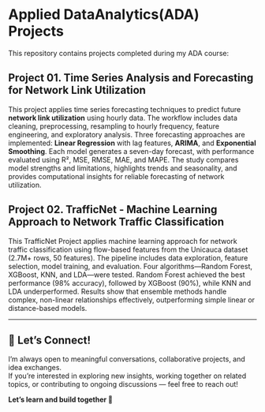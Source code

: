 # Applied DataAnalytics(ADA) Projects
This repository contains projects completed during my ADA course:


## Project 01. **Time Series Analysis and Forecasting for Network Link Utilization**
This project applies time series forecasting techniques to predict future **network link utilization** using hourly data. The workflow includes data cleaning, preprocessing, resampling to hourly frequency, feature engineering, and exploratory analysis. Three forecasting approaches are implemented: **Linear Regression** with lag features, **ARIMA**, and **Exponential Smoothing**. Each model generates a seven-day forecast, with performance evaluated using R², MSE, RMSE, MAE, and MAPE. The study compares model strengths and limitations, highlights trends and seasonality, and provides computational insights for reliable forecasting of network utilization.

## Project 02. **TrafficNet - Machine Learning Approach to Network Traffic Classification**
This TrafficNet Project applies machine learning approach for network traffic classification using flow-based features from the Unicauca dataset (2.7M+ rows, 50 features). The pipeline includes data exploration, feature selection, model training, and evaluation. Four algorithms—Random Forest, XGBoost, KNN, and LDA—were tested. Random Forest achieved the best performance (98% accuracy), followed by XGBoost (90%), while KNN and LDA underperformed. Results show that ensemble methods handle complex, non-linear relationships effectively, outperforming simple linear or distance-based models.


---
## 🤝 Let’s Connect!

I’m always open to meaningful conversations, collaborative projects, and idea exchanges.  
If you’re interested in exploring new insights, working together on related topics, or contributing to ongoing discussions — feel free to reach out!  

**Let’s learn and build together 🚀**
